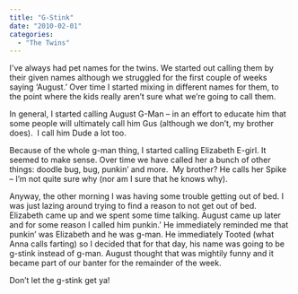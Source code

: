 ```yaml
---
title: "G-Stink"
date: "2010-02-01"
categories: 
  - "The Twins"
---
```


I've always had pet names for the twins. We started out calling them by their given names although we struggled for the first couple of weeks saying ‘August.’ Over time I started mixing in different names for them, to the point where the kids really aren’t sure what we’re going to call them.

In general, I started calling August G-Man – in an effort to educate him that some people will ultimately call him Gus (although we don’t, my brother does).  I call him Dude a lot too.

Because of the whole g-man thing, I started calling Elizabeth E-girl. It seemed to make sense. Over time we have called her a bunch of other things: doodle bug, bug, punkin’ and more.  My brother? He calls her Spike – I’m not quite sure why (nor am I sure that he knows why).

Anyway, the other morning I was having some trouble getting out of bed. I was just lazing around trying to find a reason to not get out of bed. Elizabeth came up and we spent some time talking. August came up later and for some reason I called him punkin.’ He immediately reminded me that punkin’ was Elizabeth and he was g-man. He immediately Tooted (what Anna calls farting) so I decided that for that day, his name was going to be g-stink instead of g-man. August thought that was mightily funny and it became part of our banter for the remainder of the week.

Don’t let the g-stink get ya!
